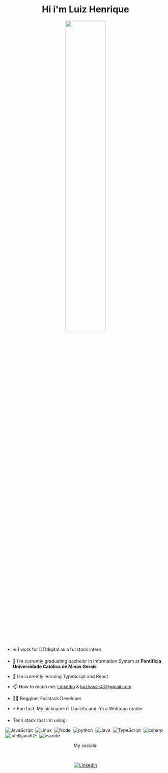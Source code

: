 <h1 align= "center"><b> Hi i'm Luiz Henrique </b></h1>
<p align="center"><img width=50% src="https://media.giphy.com/media/DSxKEQoQix9hC/giphy.gif"></p>

- ☕ I work for DTIdigital as a fullstack intern
- 🔭 I’m currently graduating bachelor in Information System at **Pontifícia Universidade Católica de Minas Gerais**
- 🌱 I’m currently learning TypeScript and React
- 📫 How to reach me: [Linkedin](https://www.linkedin.com/in/luizhassis01) & luizhassis01@gmail.com
- 👩‍💻 Begginer Fullstack Developer 
- ⚡ Fun fact: My nickname is Lhuizito and i'm a Webtoon reader


- Tech stack that I'm using: 

![JavaScript](https://img.shields.io/badge/-JavaScript-FEAE32?style=flat&logoColor=fff&logo=javascript)&nbsp;
![Linux](https://img.shields.io/badge/-Linux-f2930d?style=flat&logoColor=fff&logo=linux)&nbsp;
![Node](https://img.shields.io/badge/-Node.js-5B9856?style=flat&logoColor=fff&logo=node.js)&nbsp;
![python](https://img.shields.io/badge/Python-FFD43B?style=flat&logo=python&logoColor=darkgreen)&nbsp;
![Java](https://img.shields.io/badge/Java-ED8B00?style=flat&logo=java&logoColor=white)&nbsp;
![TypeScript](https://img.shields.io/badge/TypeScript-ED8B00?style=flat&logo=typescript&logoColor=blue)&nbsp;
![csharp](https://img.shields.io/badge/C%23-239120?style=flat&logo=c-sharp&logoColor=white)&nbsp;
![intellijavaIDE](https://img.shields.io/badge/IntelliJIDEA-000000.svg?style=flat&logo=intellij-idea&logoColor=white)&nbsp;
![vscode](https://img.shields.io/badge/Visual_Studio_Code-0078D4?style=flat&logo=visual%20studio%20code&logoColor=white)&nbsp;


<div>
   <p align="center">My socials:</p><br>
   <p align="center">   
   <a href="https://www.linkedin.com/in/luizhassis01"><img alt="Linkedin" src="https://img.shields.io/badge/-LinkedIn-blue?style=for-the-badge&logo=Linkedin&logoColor=white"></a>
   </p>
</div>
